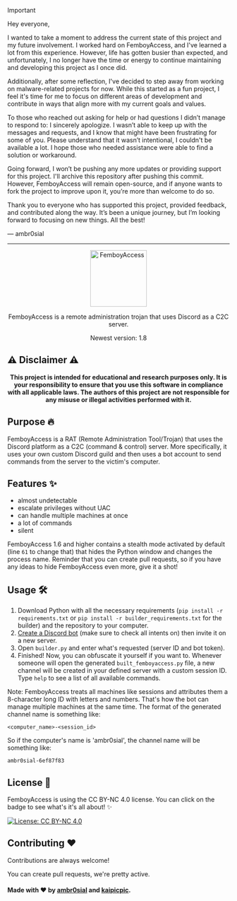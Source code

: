 > [!IMPORTANT]
> Hey everyone,
>
> I wanted to take a moment to address the current state of this project and my future involvement. I worked hard on FemboyAccess, and I've learned a lot from this experience. However, life has gotten busier than expected, and unfortunately, I no longer have the time or energy to continue maintaining and developing this project as I once did.
>
> Additionally, after some reflection, I've decided to step away from working on malware-related projects for now. While this started as a fun project, I feel it's time for me to focus on different areas of development and contribute in ways that align more with my current goals and values.
>
> To those who reached out asking for help or had questions I didn’t manage to respond to: I sincerely apologize. I wasn’t able to keep up with the messages and requests, and I know that might have been frustrating for some of you. Please understand that it wasn’t intentional, I couldn't be available a lot. I hope those who needed assistance were able to find a solution or workaround.
>
> Going forward, I won’t be pushing any more updates or providing support for this project. I'll archive this repository after pushing this commit. However, FemboyAccess will remain open-source, and if anyone wants to fork the project to improve upon it, you’re more than welcome to do so.
>
> Thank you to everyone who has supported this project, provided feedback, and contributed along the way. It’s been a unique journey, but I’m looking forward to focusing on new things. All the best!
>
> — ambr0sial

---

<p align="center">
  <a href="https://github.com/ambr0sial/femboyaccess"><img src="femboyaccess_logo.png" alt="FemboyAccess" width="128" /></a> 
</p>
<p align="center">
  FemboyAccess is a remote administration trojan that uses Discord as a C2C server.
</p>
<p align="center">
  Newest version: 1.8
</p>

## ⚠️ Disclaimer ⚠️

**<div align="center">This project is intended for educational and research purposes only. It is your responsibility to ensure that you use this software in compliance with all applicable laws. The authors of this project are not responsible for any misuse or illegal activities performed with it.</div>**

## Purpose 🔥

FemboyAccess is a RAT (Remote Administration Tool/Trojan) that uses the Discord platform as a C2C (command & control) server. More specifically, it uses your own custom Discord guild and then uses a bot account to send commands from the server to the victim's computer.

## Features ✨

- almost undetectable
- escalate privileges without UAC
- can handle multiple machines at once
- a lot of commands
- silent

FemboyAccess 1.6 and higher contains a stealth mode activated by default (line `61` to change that) that hides the Python window and changes the process name. Reminder that you can create pull requests, so if you have any ideas to hide FemboyAccess even more, give it a shot!

## Usage 🛠

  1. Download Python with all the necessary requirements (`pip install -r requirements.txt` or `pip install -r builder_requirements.txt` for the builder) and the repository to your computer.
  2. [Create a Discord bot](https://discord.dev/) (make sure to check all intents on) then invite it on a new server.
  3. Open `builder.py` and enter what's requested (server ID and bot token).
  4. Finished! Now, you can obfuscate it yourself if you want to. Whenever someone will open the generated `built_femboyaccess.py` file, a new channel will be created in your defined server with a custom session ID. Type `help` to see a list of all available commands.

Note: FemboyAccess treats all machines like sessions and attributes them a 8-character long ID with letters and numbers. That's how the bot can manage multiple machines at the same time. The format of the generated channel name is something like:

`<computer_name>-<session_id>`

So if the computer's name is 'ambr0sial', the channel name will be something like:

`ambr0sial-6ef87f83`

## License 📜

FemboyAccess is using the CC BY-NC 4.0 license. You can click on the badge to see what's it's all about! ✨

[![License: CC BY-NC 4.0](https://img.shields.io/badge/License-CC_BY--NC_4.0-magenta.svg)](https://creativecommons.org/licenses/by-nc/4.0/)

## Contributing ❤

Contributions are always welcome!

You can create pull requests, we're pretty active.


#### Made with ❤ by [ambr0sial](https://www.github.com/ambr0sial) and [kaipicpic](https://www.github.com/kaipicpic).
